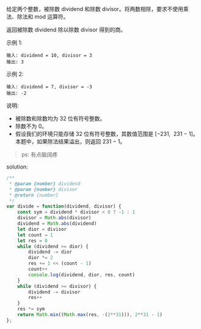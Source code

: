 给定两个整数，被除数 dividend 和除数 divisor。将两数相除，要求不使用乘法、除法和 mod 运算符。

返回被除数 dividend 除以除数 divisor 得到的商。

示例 1:

```text
输入: dividend = 10, divisor = 3
输出: 3
```

示例 2:

```text
输入: dividend = 7, divisor = -3
输出: -2
```

说明:

- 被除数和除数均为 32 位有符号整数。
- 除数不为 0。
- 假设我们的环境只能存储 32 位有符号整数，其数值范围是 [−231,  231 − 1]。本题中，如果除法结果溢出，则返回 231 − 1。

> ps: 有点脑阔疼

solution:

```javascript
/**
 * @param {number} dividend
 * @param {number} divisor
 * @return {number}
 */
var divide = function(dividend, divisor) {
    const sym = dividend * divisor < 0 ? -1 : 1
    divisor = Math.abs(divisor)
    dividend = Math.abs(dividend)
    let dior = divisor
    let count = 1
    let res = 0
    while (dividend >= dior) {
        dividend -= dior
        dior *= 2
        res += 1 << (count - 1)
        count++
        console.log(dividend, dior, res, count)
    }
    while (dividend >= divisor) {
        dividend -= divisor
        res++
    }
    res *= sym
    return Math.min((Math.max(res, -(2**31))), 2**31 - 1)
};
```
